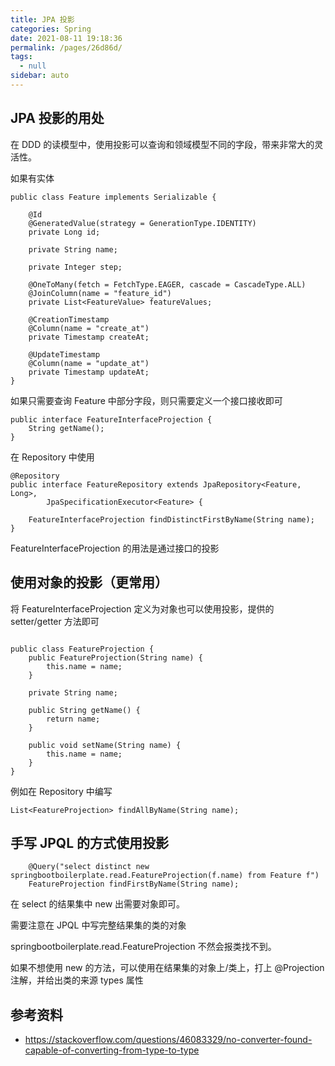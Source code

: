 ```yaml
---
title: JPA 投影
categories: Spring
date: 2021-08-11 19:18:36
permalink: /pages/26d86d/
tags: 
  - null
sidebar: auto
---
```


## JPA 投影的用处

在 DDD 的读模型中，使用投影可以查询和领域模型不同的字段，带来非常大的灵活性。


如果有实体

```
public class Feature implements Serializable {

    @Id
    @GeneratedValue(strategy = GenerationType.IDENTITY)
    private Long id;

    private String name;

    private Integer step;

    @OneToMany(fetch = FetchType.EAGER, cascade = CascadeType.ALL)
    @JoinColumn(name = "feature_id")
    private List<FeatureValue> featureValues;

    @CreationTimestamp
    @Column(name = "create_at")
    private Timestamp createAt;

    @UpdateTimestamp
    @Column(name = "update_at")
    private Timestamp updateAt;
}
```

如果只需要查询 Feature 中部分字段，则只需要定义一个接口接收即可

```
public interface FeatureInterfaceProjection {
    String getName();
}
```
在 Repository 中使用

```
@Repository
public interface FeatureRepository extends JpaRepository<Feature, Long>,
        JpaSpecificationExecutor<Feature> {

    FeatureInterfaceProjection findDistinctFirstByName(String name);
}

```

FeatureInterfaceProjection 的用法是通过接口的投影

## 使用对象的投影（更常用）

将 FeatureInterfaceProjection  定义为对象也可以使用投影，提供的 setter/getter 方法即可

```

public class FeatureProjection {
    public FeatureProjection(String name) {
        this.name = name;
    }

    private String name;

    public String getName() {
        return name;
    }

    public void setName(String name) {
        this.name = name;
    }
}

```

例如在 Repository 中编写 

```
List<FeatureProjection> findAllByName(String name);
```


## 手写 JPQL 的方式使用投影

```
    @Query("select distinct new springbootboilerplate.read.FeatureProjection(f.name) from Feature f")
    FeatureProjection findFirstByName(String name);
```

在 select 的结果集中 new 出需要对象即可。

需要注意在 JPQL 中写完整结果集的类的对象 

springbootboilerplate.read.FeatureProjection 不然会报类找不到。

如果不想使用 new 的方法，可以使用在结果集的对象上/类上，打上 @Projection 注解，并给出类的来源 types 属性


## 参考资料

- https://stackoverflow.com/questions/46083329/no-converter-found-capable-of-converting-from-type-to-type
